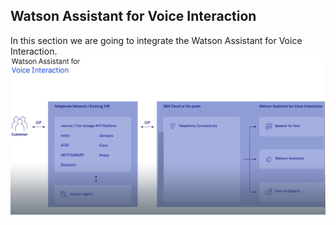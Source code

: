 ## Watson Assistant for Voice Interaction
In this section we are going to integrate the Watson Assistant for Voice Interaction.
![](assets/2024-03-11-17-10-13.png)